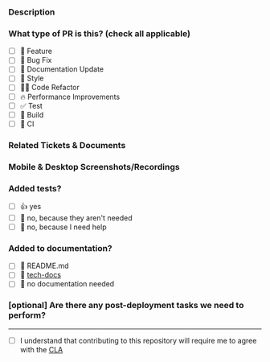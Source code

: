 <!-- This template inspired by https://github.com/open-sauced/.github/blob/main/.github/PULL_REQUEST_TEMPLATE.md?plain=1 -->

### Description

<!-- 
Please do not leave this blank 
This PR [adds/removes/fixes/replaces] the [feature/bug/etc]. 
-->

### What type of PR is this? (check all applicable)

- [ ] 🍕 Feature
- [ ] 🐛 Bug Fix
- [ ] 📝 Documentation Update
- [ ] 🎨 Style
- [ ] 🧑‍💻 Code Refactor
- [ ] 🔥 Performance Improvements
- [ ] ✅ Test
- [ ] 🤖 Build
- [ ] 🔁 CI

### Related Tickets & Documents
<!-- 
Please provide links to issues, community forum posts, or other sources
-->

### Mobile & Desktop Screenshots/Recordings

<!-- Visual changes require screenshots -->

### Added tests?

- [ ] 👍 yes
- [ ] 🙅 no, because they aren't needed
- [ ] 🙋 no, because I need help

### Added to documentation?

- [ ] 📜 README.md
- [ ] 📓 [tech-docs](https://github.com/anyproto/tech-docs)
- [ ] 🙅 no documentation needed

### [optional] Are there any post-deployment tasks we need to perform?


<!--
  For Work In Progress Pull Requests, please use the Draft PR feature,
  see https://docs.github.com/en/pull-requests/collaborating-with-pull-requests/proposing-changes-to-your-work-with-pull-requests/about-pull-requests#draft-pull-requests for further details.
-->

----

- [ ] I understand that contributing to this repository will require me to agree with the [CLA](https://github.com/anyproto/open/blob/main/templates/CLA.md)

<!-- The bot will prompt you to accept the CLA by replying with a pre-composed message in the comments. If you have already accepted the CLA, you won't need to do it again. -->